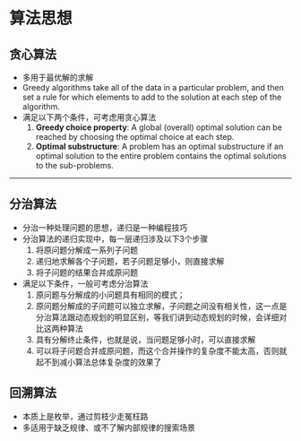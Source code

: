 # 算法思想

## 贪心算法

- 多用于最优解的求解
- Greedy algorithms take all of the data in a particular problem, and then set a rule for which elements to add to the solution at each step of the algorithm.
- 满足以下两个条件，可考虑用贪心算法
    1. **Greedy choice property**: A global (overall) optimal solution can be reached by choosing the optimal choice at each step.
    2. **Optimal substructure**: A problem has an optimal substructure if an optimal solution to the entire problem contains the optimal solutions to the sub-problems.

---

## 分治算法

- 分治一种处理问题的思想，递归是一种编程技巧
- 分治算法的递归实现中，每一层递归涉及以下3个步骤
    1. 将原问题分解成一系列子问题
    2. 递归地求解各个子问题，若子问题足够小，则直接求解
    3. 将子问题的结果合并成原问题
- 满足以下条件，一般可考虑分治算法
    1. 原问题与分解成的小问题具有相同的模式；
    2. 原问题分解成的子问题可以独立求解，子问题之间没有相关性，这一点是分治算法跟动态规划的明显区别，等我们讲到动态规划的时候，会详细对比这两种算法
    3. 具有分解终止条件，也就是说，当问题足够小时，可以直接求解
    4. 可以将子问题合并成原问题，而这个合并操作的复杂度不能太高，否则就起不到减小算法总体复杂度的效果了

## 回溯算法

- 本质上是枚举，通过剪枝少走冤枉路
- 多适用于缺乏规律、或不了解内部规律的搜索场景